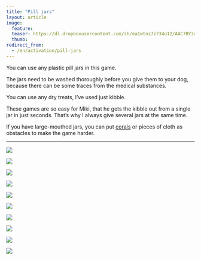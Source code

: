 ```yaml
---
title: "Pill jars"
layout: article
image:
  feature:
  teaser: https://dl.dropboxusercontent.com/sh/ea1wtnz7z734o12/AAC7BY3d4hzX-UCKo2XMbO0la/aktivointi/pilleripurkit/DSC58351-245px.jpg
  thumb:
redirect_from:
  - /en/activation/pill-jars
---
```


You can use any plastic pill jars in this game.

The jars need to be washed thoroughly before you give them to your dog, because there can be some traces from the medical substances.

You can use any dry treats, I’ve used just kibble.

These games are so easy for Miki, that he gets the kibble out from a single jar in just seconds. That’s why I always give several jars at the same time.

If you have large-mouthed jars, you can put [corals](https://minimuutti.com/en/brain-games/corals/) or pieces of cloth as obstacles to make the game harder.

---

[![](https://dl.dropboxusercontent.com/sh/ea1wtnz7z734o12/AABsW7uG6_I2Kkl8FmGNV_CMa/aktivointi/pilleripurkit/DSC58351-800px.jpg)](https://dl.dropboxusercontent.com/sh/ea1wtnz7z734o12/AABweK9YlwLfL2geVQFMHaZGa/aktivointi/pilleripurkit/DSC58351.jpg)

[![](https://dl.dropboxusercontent.com/sh/ea1wtnz7z734o12/AACcQtNy4NCiHDab6Iv-TL85a/aktivointi/pilleripurkit/DSC58362-800px.jpg)](https://dl.dropboxusercontent.com/sh/ea1wtnz7z734o12/AACRDAwqgwObeX_lF59bA3Aha/aktivointi/pilleripurkit/DSC58362.jpg)

[![](https://dl.dropboxusercontent.com/sh/ea1wtnz7z734o12/AAA5nDtTx5-pzpu-BKHKz-nra/aktivointi/pilleripurkit/DSC58407-800px.jpg)](https://dl.dropboxusercontent.com/sh/ea1wtnz7z734o12/AADsTtoOE_oi4bU2LagQuwcZa/aktivointi/pilleripurkit/DSC58407.jpg)

[![](https://dl.dropboxusercontent.com/sh/ea1wtnz7z734o12/AAD8LkdOlBXSmkIiO4B-aNcHa/aktivointi/pilleripurkit/DSC58421-800px.jpg)](https://dl.dropboxusercontent.com/sh/ea1wtnz7z734o12/AAAQaNa-i_ncPiTP-vuQTiOZa/aktivointi/pilleripurkit/DSC58421.jpg)

[![](https://dl.dropboxusercontent.com/sh/ea1wtnz7z734o12/AACWFfdllUCjZU0kR32EBeuua/aktivointi/pilleripurkit/DSC58428-800px.jpg)](https://dl.dropboxusercontent.com/sh/ea1wtnz7z734o12/AABrVcvCIW-OmmRoJb2XMLSBa/aktivointi/pilleripurkit/DSC58428.jpg)

[![](https://dl.dropboxusercontent.com/sh/ea1wtnz7z734o12/AAAWzYeyW6awds_msIC3KJFva/aktivointi/pilleripurkit/DSC58465-800px.jpg)](https://dl.dropboxusercontent.com/sh/ea1wtnz7z734o12/AAB58rc2t_CbKFJfhaqCA8_ja/aktivointi/pilleripurkit/DSC58465.jpg)

[![](https://dl.dropboxusercontent.com/sh/ea1wtnz7z734o12/AAA5dopE0Ujd7a5C4sVko9O6a/aktivointi/pilleripurkit/DSC58472-800px.jpg)](https://dl.dropboxusercontent.com/sh/ea1wtnz7z734o12/AADVMwDTya-NUg4-uK4F1E4Oa/aktivointi/pilleripurkit/DSC58472.jpg)

[![](https://dl.dropboxusercontent.com/sh/ea1wtnz7z734o12/AAAJOZtk8Nj1mbDrrbeCiqvna/aktivointi/pilleripurkit/DSC58485-800px.jpg)](https://dl.dropboxusercontent.com/sh/ea1wtnz7z734o12/AACrXsjVunUTXbyOuVoLCXy2a/aktivointi/pilleripurkit/DSC58485.jpg)

[![](https://dl.dropboxusercontent.com/sh/ea1wtnz7z734o12/AACJIS5ojcwG72qcKlZ6hCn-a/aktivointi/pilleripurkit/DSC60994-800px.jpg)](https://dl.dropboxusercontent.com/sh/ea1wtnz7z734o12/AADiMzttr5cE9juoY_P2MK_Ma/aktivointi/pilleripurkit/DSC60994.jpg)

[![](https://dl.dropboxusercontent.com/sh/ea1wtnz7z734o12/AAAQef0Lwv4kmWDU6AXZTSkTa/aktivointi/pilleripurkit/DSC60998-800px.jpg)](https://dl.dropboxusercontent.com/sh/ea1wtnz7z734o12/AAA8ew5w9bBoW58kM7zXrOgPa/aktivointi/pilleripurkit/DSC60998.jpg)
